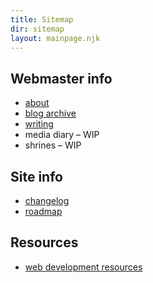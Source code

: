 ```yaml
---
title: Sitemap
dir: sitemap
layout: mainpage.njk
---
```


## Webmaster info

- [about](/about)
- [blog archive](/blog)
- [writing](/writing)
- media diary – WIP
- shrines – WIP

## Site info

- [changelog](/changelog)
- [roadmap](/roadmap)

## Resources

- [web development resources](/resources)
